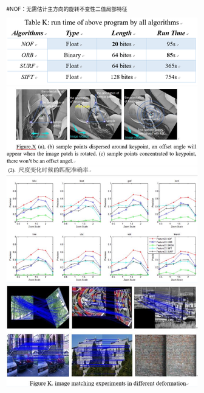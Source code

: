 #NOF：无需估计主方向的旋转不变性二值局部特征

![](image/fig18.jpg)
![](image/fig1.jpg)
![](image/fig12.jpg)
![](image/fig9.jpg)
